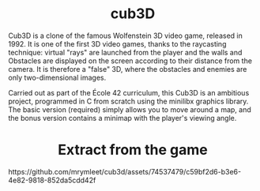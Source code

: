 <h1 align="center">cub3D</h1>

Cub3D is a clone of the famous Wolfenstein 3D video game, released in 1992. It is one of the first 3D video games, thanks to the raycasting technique: virtual "rays" are launched from the player and the walls and Obstacles are displayed on the screen according to their distance from the camera. It is therefore a "false" 3D, where the obstacles and enemies are only two-dimensional images.

Carried out as part of the École 42 curriculum, this Cub3D is an ambitious project, programmed in C from scratch using the minilibx graphics library. The basic version (required) simply allows you to move around a map, and the bonus version contains a minimap with the player's viewing angle.

<h1 align="center">Extract from the game</h1>
https://github.com/mrymleet/cub3d/assets/74537479/c59bf2d6-b3e6-4e82-9818-852da5cdd42f

